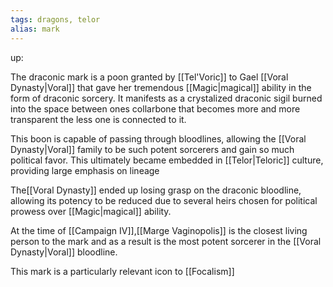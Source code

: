 ```yaml
---
tags: dragons, telor
alias: mark
---
```

up: 

The draconic mark is a poon granted by [[Tel'Voric]] to Gael [[Voral Dynasty|Voral]] that gave her tremendous [[Magic|magical]] ability in the form of draconic sorcery. It manifests as a crystalized draconic sigil burned into the space between ones collarbone that becomes more and more transparent the less one is connected to it.

This boon is capable of passing through bloodlines, allowing the [[Voral Dynasty|Voral]] family to be such potent sorcerers and gain so much political favor. This ultimately became embedded in [[Telor|Teloric]] culture, providing large emphasis on lineage

The[[Voral Dynasty]] ended up losing grasp on the draconic bloodline, allowing its potency to be reduced due to several heirs chosen for political prowess over [[Magic|magical]] ability.

At the time of [[Campaign IV]],[[Marge Vaginopolis]] is the closest living person to the mark and as a result is the most potent sorcerer in the [[Voral Dynasty|Voral]] bloodline.

This mark is a particularly relevant icon to [[Focalism]]